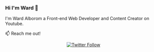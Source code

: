 ### Hi I'm Ward 👋
I'm Ward Alborom a Front-end Web Developer and Content Creator on Youtube.


📫 Reach me out! 
<p align="center">
   <a href="https://twitter.com/ileaderx"><img alt="Twitter Follow" src="https://img.shields.io/twitter/follow/ileaderx?style=for-the-badge&color=09f&labelColor=black&logo=twitter&label=@_hemant_joshi"></a>
 </p>

<!--
**ileaderx/ileaderx** is a ✨ _special_ ✨ repository because its `README.md` (this file) appears on your GitHub profile.

Here are some ideas to get you started:

- 🔭 I’m currently working on ...
- 🌱 I’m currently learning ...
- 👯 I’m looking to collaborate on ...
- 🤔 I’m looking for help with ...
- 💬 Ask me about ...

- 😄 Pronouns: ...
- ⚡ Fun fact: ...
-->
